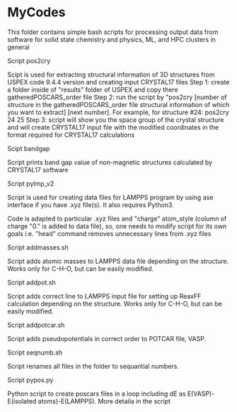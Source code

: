 # MyCodes
This folder contains simple bash scripts for processing output data from software for solid state chemistry and physics, ML, and HPC clusters in general

Script pos2cry

Scipt is used for extracting structural information of 3D structures from USPEX code 9.4.4 version and creating input CRYSTAL17 files
Step 1: create a folder inside of "results" folder of USPEX and copy there gatheredPOSCARS_order file
Step 2: run the script by "pos2cry [number of structure in the gatheredPOSCARS_order file structural information of which you want to extract] [next number]. For example, for structure #24: pos2cry 24 25 
Step 3: script will show you the space group of the crystal structure and will create CRYSTAL17 input file with the modified coordinates in the format required for CRYSTAL17 calculations

Scipt bandgap

Script prints band gap value of non-magnetic structures calculated by CRYSTAL17 software

Script pylmp_v2

Script is used for creating data files for LAMPPS program by using ase interface if you have .xyz file(s). It also requires Python3. 

Code is adapted to particular .xyz files and "charge" atom_style (column of charge "0." is added to data file), so, one needs to modify script for its own goals i.e. "head" command removes unnecessary lines from .xyz files 

Script addmasses.sh

Script adds atomic masses to LAMPPS data file depending on the structure. Works only for C-H-O, but can be easily modified.

Script addpot.sh

Script adds correct line to LAMPPS input file for setting up ReaxFF calculation depending on the structure. Works only for C-H-O, but can be easily modified.

Script addpotcar.sh

Script adds pseudopotentials in correct order to POTCAR file, VASP. 

Script seqnumb.sh

Script renames all files in the folder to sequantial numbers.

Script pypos.py

Python script to create poscars files in a loop including dE as E(VASP)-E(isolated atoms)-E(LAMPPS). More detaila in the script
